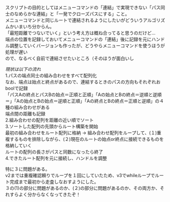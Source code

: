 スクリプトの目的としてはメニューコマンドの「連結」で実現できない「パス同士のなめらかな連結」と「一発でクローズパスにする」こと。  
メニューコマンドと同じルートで連結されるようにしたいがどういうアルゴリズムかいまいち分からん。  
「最短距離でつないでいく」という考え方は概ね合ってると思うのだけど…  
端点の位置を記録しておいてメニューコマンドの「連結」後に記録を元にハンドル調整していくバージョンも作ったが、どうやらメニューコマンドを使うほうが処理が遅い  
ので、なるべく自前で連結させたいところ（そのほうが面白いし

*現状は以下の流れ*  
1.パスの端点同士の組み合わせをすべて配列化  
  なお、端点は始点と終点があるので、連結するときのパスの方向もそれぞれおboolで記録  
  「パスAの終点とパスBの始点＝正順と正順」「Aの始点とBの終点＝逆順と逆順＝」「Aの始点とBの始点＝逆順と正順」「Aの終点とBの終点＝正順と逆順」の４種の組み合わせがある  
  端点間の距離も記録  
2.組み合わせの配列を距離の近い順でソート  
3.ソートした配列の先頭からルート構築を開始  
  最初の組み合わせをルート配列に格納 → 組み合わせ配列をループして、(１)重複するものを排除しながら、(２)現在のルートの始点or終点に接続できるものを格納していく  
  ルートの配列の長さがパスと同数になったら終了  
4.できたルート配列を元に接続し、ハンドルを調整  

特に３に問題がある。  
v2までは重複確認頼りでループを１回にしていたため、v3でwhileループでルート完成まで最初から走査しなおすようにした。  
３の(1)の部分に問題があるのか、(２)の部分に問題があるのか、その両方か、それすらよく分からなくなってきたぞ！
